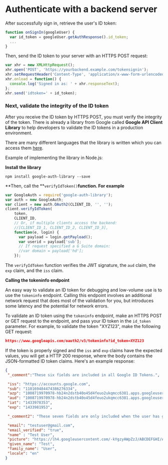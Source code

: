 # Authenticate with a backend server

After successfully sign in, retrieve the user's ID token:

```js
function onSignIn(googleUser) {
  var id_token = googleUser.getAuthResponse().id_token;
  ...
}
```

Then, send the ID token to your server with an HTTPS POST request:

```js
var xhr = new XMLHttpRequest();
xhr.open('POST', 'https://yourbackend.example.com/tokensignin');
xhr.setRequestHeader('Content-Type', 'application/x-www-form-urlencoded');
xhr.onload = function() {
  console.log('Signed in as: ' + xhr.responseText);
};
xhr.send('idtoken=' + id_token);
```

### Next, validate the integrity of the ID token

After you receive the ID token by HTTPS POST, you must verify the integrity of the token. There is already a library from Google called **Google API Client Library** to help developers to validate the ID tokens in a production environment.

There are many different languages that the library is written which you can access them [here](https://developers.google.com/api-client-library/).

Example of implementing the library in Node.js:

**Install the library**

```node
npm install google-auth-library --save
```

**Then, call the **`verifyIdToken()`**function. For example**

```js
var GoogleAuth = require('google-auth-library');
var auth = new GoogleAuth;
var client = new auth.OAuth2(CLIENT_ID, '', '');
client.verifyIdToken(
    token,
    CLIENT_ID,
    // Or, if multiple clients access the backend:
    //[CLIENT_ID_1, CLIENT_ID_2, CLIENT_ID_3],
    function(e, login) {
      var payload = login.getPayload();
      var userid = payload['sub'];
      // If request specified a G Suite domain:
      //var domain = payload['hd'];
    });
```

The `verifyIdToken` function verifies the JWT signature, the `aud` claim, the `exp` claim, and the `iss` claim.

**Calling the tokeninfo endpoint**

An easy way to validate an ID token for debugging and low-volume use is to use the `tokeninfo` endpoint. Calling this endpoint involves an additional network request that does most of the validation for you, but introduces some latency and the potential for network errors.

To validate an ID token using the `tokeninfo` endpoint, make an HTTPS POST or GET request to the endpoint, and pass your ID token in the `id_token` parameter. For example, to validate the token "XYZ123", make the following GET request:

```json
https://www.googleapis.com/oauth2/v3/tokeninfo?id_token=XYZ123
```

If the token is properly signed and the `iss` and `exp` claims have the expected values, you will get a HTTP 200 response, where the body contains the JSON-formatted ID token claims. Here's an example response:

```json
{
 "_comment":"These six fields are included in all Google ID Tokens.",

 "iss": "https://accounts.google.com",
 "sub": "110169484474386276334",
 "azp": "1008719970978-hb24n2dstb40o45d4feuo2ukqmcc6381.apps.googleusercontent.com",
 "aud": "1008719970978-hb24n2dstb40o45d4feuo2ukqmcc6381.apps.googleusercontent.com",
 "iat": "1433978353",
 "exp": "1433981953",

 "_comment2": "These seven fields are only included when the user has granted the 'profile' and 'email' OAuth scopes to the application.",

 "email": "testuser@gmail.com",
 "email_verified": "true",
 "name" : "Test User",
 "picture": "https://lh4.googleusercontent.com/-kYgzyAWpZzJ/ABCDEFGHI/AAAJKLMNOP/tIXL9Ir44LE/s99-c/photo.jpg",
 "given_name": "Test",
 "family_name": "User",
 "locale": "en"
}
```


